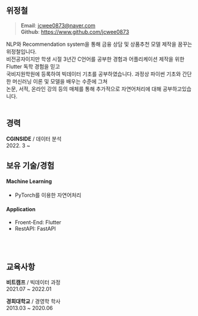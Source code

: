 ## 위정철
> **Email**: jcwee0873@naver.com\
> **Github**: https://www.github.com/jcwee0873
   
NLP와 Recommendation system을 통해 금융 상담 및 상품추천 모델 제작을 꿈꾸는 위정철입니다.\
비전공자이지만 학생 시절 3년간 C언어를 공부한 경험과 어플리케이션 제작을 위한 Flutter 독학 경험을 믿고\
국비지원학원에 등록하여 빅데이터 기초를 공부하였습니다. 과정상 파이썬 기초와 간단한 머신러닝 이론 및 모델을 배우는 수준에 그쳐\
논문, 서적, 온라인 강의 등의 매체를 통해 추가적으로 자연어처리에 대해 공부하고있습니다.
</br>
</br>

## 경력  
__CGINSIDE__ / 데이터 분석  
2022. 3 ~
   
## 보유 기술/경험
#### Machine Learning
- PyTorch를 이용한 자연어처리

#### Application
- Froent-End: Flutter
- RestAPI: FastAPI  
</br>
</br>
   
   
## 교육사항   
__비트캠프__ / 빅데이터 과정   
2021.07 ~ 2022.01   
   
__경희대학교__ / 경영학 학사   
2013.03 ~ 2020.06
